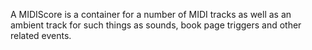 A MIDIScore is a container for a number of MIDI tracks as well as an ambient track for such things as sounds, book page triggers and other related events.
